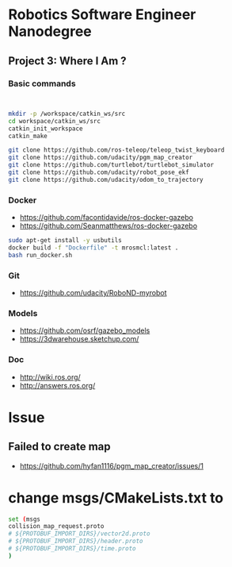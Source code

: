 # Robotics Software Engineer Nanodegree

## Project 3: Where I Am ?

### Basic commands

```bash


mkdir -p /workspace/catkin_ws/src
cd workspace/catkin_ws/src
catkin_init_workspace
catkin_make

git clone https://github.com/ros-teleop/teleop_twist_keyboard
git clone https://github.com/udacity/pgm_map_creator
git clone https://github.com/turtlebot/turtlebot_simulator
git clone https://github.com/udacity/robot_pose_ekf
git clone https://github.com/udacity/odom_to_trajectory
```

### Docker

- <https://github.com/facontidavide/ros-docker-gazebo>
- <https://github.com/Seanmatthews/ros-docker-gazebo>

```bash
sudo apt-get install -y usbutils
docker build -f "Dockerfile" -t mrosmcl:latest .
bash run_docker.sh
```

### Git

- <https://github.com/udacity/RoboND-myrobot>

### Models

- <https://github.com/osrf/gazebo_models>
- <https://3dwarehouse.sketchup.com/>

### Doc

- <http://wiki.ros.org/>
- <http://answers.ros.org/>

# Issue

## Failed to create map

- <https://github.com/hyfan1116/pgm_map_creator/issues/1>

# change msgs/CMakeLists.txt to

```bash
set (msgs
collision_map_request.proto
# ${PROTOBUF_IMPORT_DIRS}/vector2d.proto
# ${PROTOBUF_IMPORT_DIRS}/header.proto
# ${PROTOBUF_IMPORT_DIRS}/time.proto
)
```
